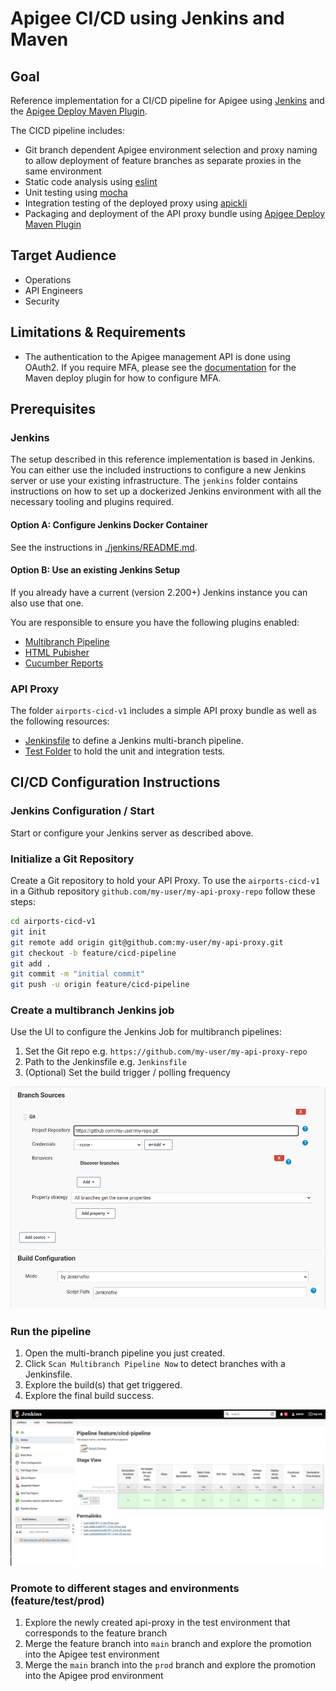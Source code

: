 # Apigee CI/CD using Jenkins and Maven

## Goal

Reference implementation for a CI/CD pipeline for Apigee using
[Jenkins](https://www.jenkins.io/) and the [Apigee Deploy Maven Plugin](https://github.com/apigee/apigee-deploy-maven-plugin).

The CICD pipeline includes:

- Git branch dependent Apigee environment selection and proxy naming to allow
  deployment of feature branches as separate proxies in the same environment
- Static code analysis using [eslint](https://eslint.org/)
- Unit testing using [mocha](https://mochajs.org/)
- Integration testing of the deployed proxy using
  [apickli](https://github.com/apickli/apickli)
- Packaging and deployment of the API proxy bundle using
  [Apigee Deploy Maven Plugin](https://github.com/apigee/apigee-deploy-maven-plugin)

## Target Audience

- Operations
- API Engineers
- Security

## Limitations & Requirements

- The authentication to the Apigee management API is done using OAuth2. If
  you require MFA, please see the [documentation](https://github.com/apigee/apigee-deploy-maven-plugin#oauth-and-two-factor-authentication)
  for the Maven deploy plugin for how to configure MFA.

## Prerequisites

### Jenkins

The setup described in this reference implementation is based in Jenkins. You
can either use the included instructions to configure a new Jenkins server or
use your existing infrastructure. The `jenkins` folder contains instructions
on how to set up a dockerized Jenkins environment with all the necessary
tooling and plugins required.

#### Option A: Configure Jenkins Docker Container

See the instructions in [./jenkins/README.md](./jenkins/README.md).

#### Option B: Use an existing Jenkins Setup

If you already have a current (version 2.200+) Jenkins instance you can also
use that one.

You are responsible to ensure you have the following plugins enabled:

- [Multibranch Pipeline](https://plugins.jenkins.io/workflow-multibranch/)
- [HTML Pubisher](https://plugins.jenkins.io/htmlpublisher/)
- [Cucumber Reports](https://plugins.jenkins.io/cucumber-reports/)

### API Proxy

The folder `airports-cicd-v1` includes a simple API proxy bundle as well as the
following resources:

- [Jenkinsfile](./airports-cicd-v1/Jenkinsfile) to define a Jenkins
  multi-branch pipeline.
- [Test Folder](./airports-cicd-v1/test) to hold the unit and integration
  tests.

## CI/CD Configuration Instructions

### Jenkins Configuration / Start

Start or configure your Jenkins server as described above.

### Initialize a Git Repository

Create a Git repository to hold your API Proxy. To use the `airports-cicd-v1`
in a Github repository `github.com/my-user/my-api-proxy-repo` follow these
steps:

```bash
cd airports-cicd-v1
git init
git remote add origin git@github.com:my-user/my-api-proxy.git
git checkout -b feature/cicd-pipeline
git add .
git commit -m "initial commit"
git push -u origin feature/cicd-pipeline
```

### Create a multibranch Jenkins job

Use the UI to configure the Jenkins Job for multibranch pipelines:

1. Set the Git repo e.g. `https://github.com/my-user/my-api-proxy-repo`
2. Path to the Jenkinsfile e.g. `Jenkinsfile`
3. (Optional) Set the build trigger / polling frequency

![Jenkins Config](./img/jenkins-config.png)

### Run the pipeline

1. Open the multi-branch pipeline you just created.
2. Click `Scan Multibranch Pipeline Now` to detect branches with a
    Jenkinsfile.
3. Explore the build(s) that get triggered.
4. Explore the final build success.

![Jenkins Successful Pipeline](./img/jenkins-success.png)

### Promote to different stages and environments (feature/test/prod)

1. Explore the newly created api-proxy in the test environment that
    corresponds to the feature branch
2. Merge the feature branch into `main` branch and explore the promotion into
    the Apigee test environment
3. Merge the `main` branch into the `prod` branch and explore the promotion
    into the Apigee prod environment
